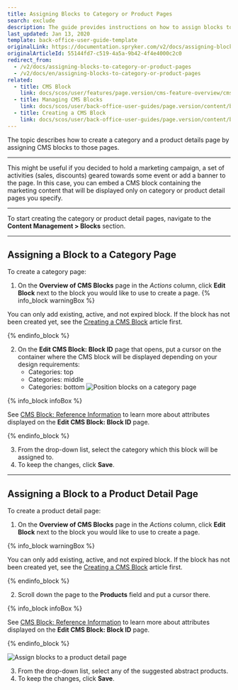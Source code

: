 ```yaml
---
title: Assigning Blocks to Category or Product Pages
search: exclude
description: The guide provides instructions on how to assign blocks to category and product pages in the Back Office.
last_updated: Jan 13, 2020
template: back-office-user-guide-template
originalLink: https://documentation.spryker.com/v2/docs/assigning-blocks-to-category-or-product-pages
originalArticleId: 55144fd7-c519-4a5a-9b42-4f4e4000c2c0
redirect_from:
  - /v2/docs/assigning-blocks-to-category-or-product-pages
  - /v2/docs/en/assigning-blocks-to-category-or-product-pages
related:
  - title: CMS Block
    link: docs/scos/user/features/page.version/cms-feature-overview/cms-blocks-overview.html
  - title: Managing CMS Blocks
    link: docs/scos/user/back-office-user-guides/page.version/content/blocks/managing-cms-blocks.html
  - title: Creating a CMS Block
    link: docs/scos/user/back-office-user-guides/page.version/content/blocks/creating-cms-blocks.html
---
```


The topic describes how to create a category and a product details page by assigning CMS blocks to those pages.
***
This might be useful if you decided to hold a marketing campaign, a set of activities (sales, discounts) geared towards some event or add a banner to the page. In this case, you can embed a CMS block containing the marketing content that will be displayed only on category or product detail pages you specify.
***
To start creating the category or product detail pages, navigate to the **Content Management > Blocks** section.
***

## Assigning a Block to a Category Page

To create a category page:
1. On the **Overview of CMS Blocks** page in the _Actions_ column, click **Edit Block** next to the block you would like to use to create a page.
  {% info_block warningBox %}
  
  You can only add existing, active, and not expired block. If the block has not been created yet, see the [Creating a CMS Block](/docs/scos/user/back-office-user-guides/{{page.version}}/content/blocks/creating-cms-blocks.html) article first.

  {% endinfo_block %}

2. On the **Edit CMS Block: Block ID** page that opens, put a cursor on the container where the CMS block will be displayed depending on your design requirements:
   * Categories: top
   * Categories: middle
   * Categories: bottom
![Position blocks on a category page](https://spryker.s3.eu-central-1.amazonaws.com/docs/User+Guides/Back+Office+User+Guides/Content+Management+System/Blocks/Assigning+Blocks+to+Category+or+Product+Pages/categories-position.png)

  {% info_block infoBox %}

  See [CMS Block: Reference Information](/docs/scos/user/back-office-user-guides/{{page.version}}/content-management/blocks/references/cms-block-reference-information.html) to learn more about attributes displayed on the **Edit CMS Block: Block ID** page.

  {% endinfo_block %}

3. From the drop-down list, select the category which this block will be assigned to.
4. To keep the changes, click **Save**.

***
## Assigning a Block to a Product Detail Page

To create a product detail page:
1. On the **Overview of CMS Blocks** page in the _Actions_ column, click **Edit Block** next to the block you would like to use to create a page.

  {% info_block warningBox %}

  You can only add existing, active, and not expired block. If the block has not been created yet, see the [Creating a CMS Block](/docs/scos/user/back-office-user-guides/{{page.version}}/content/blocks/creating-cms-blocks.html) article first.

  {% endinfo_block %}

2. Scroll down the page to the **Products** field and put a cursor there.

  {% info_block infoBox %}
  
  See [CMS Block: Reference Information](/docs/scos/user/back-office-user-guides/{{page.version}}/content-management/blocks/references/cms-block-reference-information.html) to learn more about attributes displayed on the **Edit CMS Block: Block ID** page.

  {% endinfo_block %}

![Assign blocks to a product detail page](https://spryker.s3.eu-central-1.amazonaws.com/docs/User+Guides/Back+Office+User+Guides/Content+Management+System/Blocks/Assigning+Blocks+to+Category+or+Product+Pages/product-page-block.png)

3. From the drop-down list, select any of the suggested abstract products.  
4. To keep the changes, click **Save**.
